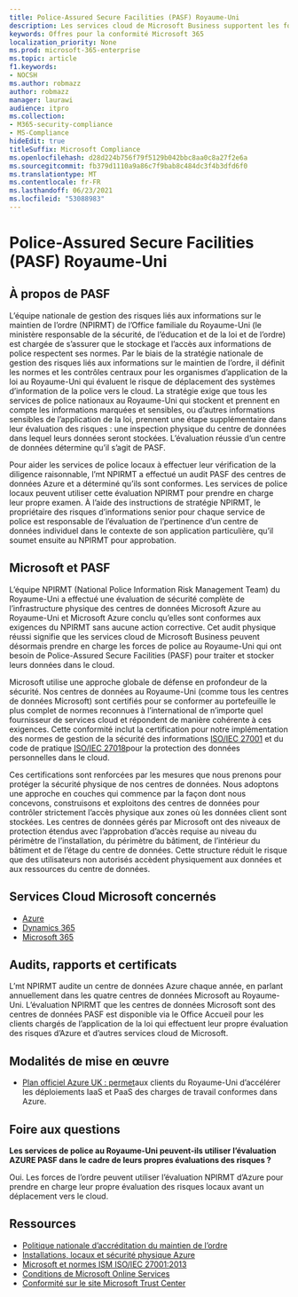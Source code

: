 ```yaml
---
title: Police-Assured Secure Facilities (PASF) Royaume-Uni
description: Les services cloud de Microsoft Business supportent les forces de l’ordre du Royaume-Uni qui Police-Assured des installations sécurisées pour traiter et stocker leurs données dans le cloud.
keywords: Offres pour la conformité Microsoft 365
localization_priority: None
ms.prod: microsoft-365-enterprise
ms.topic: article
f1.keywords:
- NOCSH
ms.author: robmazz
author: robmazz
manager: laurawi
audience: itpro
ms.collection:
- M365-security-compliance
- MS-Compliance
hideEdit: true
titleSuffix: Microsoft Compliance
ms.openlocfilehash: d28d224b756f79f5129b042bbc8aa0c8a27f2e6a
ms.sourcegitcommit: fb379d1110a9a86c7f9bab8c484dc3f4b3dfd6f0
ms.translationtype: MT
ms.contentlocale: fr-FR
ms.lasthandoff: 06/23/2021
ms.locfileid: "53088983"
---
```

# <a name="police-assured-secure-facilities-pasf-united-kingdom"></a>Police-Assured Secure Facilities (PASF) Royaume-Uni

## <a name="about-pasf"></a>À propos de PASF

L’équipe nationale de gestion des risques liés aux informations sur le maintien de l’ordre (NPIRMT) de l’Office familiale du Royaume-Uni (le ministère responsable de la sécurité, de l’éducation et de la loi et de l’ordre) est chargée de s’assurer que le stockage et l’accès aux informations de police respectent ses normes. Par [](http://library.college.police.uk/docs/APP-National-Policing-Information-Risk-Management-Policy.pdf)le biais de la stratégie nationale de gestion des risques liés aux informations sur le maintien de l’ordre, il définit les normes et les contrôles centraux pour les organismes d’application de la loi au Royaume-Uni qui évaluent le risque de déplacement des systèmes d’information de la police vers le cloud. La stratégie exige que tous les services de police nationaux au Royaume-Uni qui stockent et prennent en compte les informations marquées et sensibles, ou d’autres informations sensibles de l’application de la loi, prennent une étape supplémentaire dans leur évaluation des risques : une inspection physique du centre de données dans lequel leurs données seront stockées. L’évaluation réussie d’un centre de données détermine qu’il s’agit de PASF.

Pour aider les services de police locaux à effectuer leur vérification de la diligence raisonnable, l’mt NPIRMT a effectué un audit PASF des centres de données Azure et a déterminé qu’ils sont conformes. Les services de police locaux peuvent utiliser cette évaluation NPIRMT pour prendre en charge leur propre examen. À l’aide des instructions de stratégie NPIRMT, le propriétaire des risques d’informations senior pour chaque service de police est responsable de l’évaluation de l’pertinence d’un centre de données individuel dans le contexte de son application particulière, qu’il soumet ensuite au NPIRMT pour approbation.

## <a name="microsoft-and-pasf"></a>Microsoft et PASF

L’équipe NPIRMT (National Police Information Risk Management Team) du Royaume-Uni a effectué une évaluation de sécurité complète de l’infrastructure physique des centres de données Microsoft Azure au Royaume-Uni et Microsoft Azure conclu qu’elles sont conformes aux exigences du NPIRMT sans aucune action corrective. Cet audit physique réussi signifie que les services cloud de Microsoft Business peuvent désormais prendre en charge les forces de police au Royaume-Uni qui ont besoin de Police-Assured Secure Facilities (PASF) pour traiter et stocker leurs données dans le cloud.

Microsoft utilise une approche globale de défense en profondeur de la sécurité. Nos centres de données au Royaume-Uni (comme tous les [](https://azure.microsoft.com/overview/trusted-cloud/) centres de données Microsoft) sont certifiés pour se conformer au portefeuille le plus complet de normes reconnues à l’international de n’importe quel fournisseur de services cloud et répondent de manière cohérente à ces exigences. Cette conformité inclut la certification pour notre implémentation des normes de gestion de la sécurité des informations [ISO/IEC 27001](offering-iso-27001.md) et du code de pratique [ISO/IEC 27018](offering-iso-27018.md)pour la protection des données personnelles dans le cloud.

Ces certifications sont renforcées par les mesures que nous prenons pour protéger la sécurité physique de nos centres de données. Nous adoptons une approche en couches qui commence par la façon dont nous concevons, construisons et exploitons des centres de données pour contrôler strictement l’accès physique aux zones où les données client sont stockées. Les centres de données gérés par Microsoft ont des niveaux de protection étendus avec l’approbation d’accès requise au niveau du périmètre de l’installation, du périmètre du bâtiment, de l’intérieur du bâtiment et de l’étage du centre de données. Cette structure réduit le risque que des utilisateurs non autorisés accèdent physiquement aux données et aux ressources du centre de données.

## <a name="microsoft-in-scope-cloud-services"></a>Services Cloud Microsoft concernés

- [Azure](https://gallery.technet.microsoft.com/Overview-of-Azure-c1be3942)
- [Dynamics 365](https://download.microsoft.com/download/E/1/9/E1977163-7A86-4812-AC18-C03ADC958AAF/Microsoft_Dynamics_365_Cloud_Service_Compliance_Datasheet.pdf)
- [Microsoft 365](https://servicetrust.microsoft.com/ViewPage/TrustDocuments?command=Download&downloadType=Document&downloadId=9f756cce-b15d-45a9-94d7-6a583dee4401&docTab=6d000410-c9e9-11e7-9a91-892aae8839ad_Compliance_Guides)

## <a name="audits-reports-and-certificates"></a>Audits, rapports et certificats

L’mt NPIRMT audite un centre de données Azure chaque année, en parlant annuellement dans les quatre centres de données Microsoft au Royaume-Uni. L’évaluation NPIRMT que les centres de données Microsoft sont des centres de données PASF est disponible via le Office Accueil pour les clients chargés de l’application de la loi qui effectuent leur propre évaluation des risques d’Azure et d’autres services cloud de Microsoft.

## <a name="how-to-implement"></a>Modalités de mise en œuvre

- [Plan officiel Azure UK : permet](/azure/governance/blueprints/samples/ukofficial-uknhs)aux clients du Royaume-Uni d’accélérer les déploiements IaaS et PaaS des charges de travail conformes dans Azure.

## <a name="frequently-asked-questions"></a>Foire aux questions

**Les services de police au Royaume-Uni peuvent-ils utiliser l’évaluation AZURE PASF dans le cadre de leurs propres évaluations des risques ?**

Oui. Les forces de l’ordre peuvent utiliser l’évaluation NPIRMT d’Azure pour prendre en charge leur propre évaluation des risques locaux avant un déplacement vers le cloud.

## <a name="resources"></a>Ressources

- [Politique nationale d’accréditation du maintien de l’ordre](http://library.college.police.uk/docs/APP-National-Policing-Accreditation-Policy-2013.pdf)
- [Installations, locaux et sécurité physique Azure](https://azure.microsoft.com/blog/azure-layered-approach-to-physical-security/)
- [Microsoft et normes ISM ISO/IEC 27001:2013](offering-iso-27001.md)
- [Conditions de Microsoft Online Services](https://www.microsoftvolumelicensing.com/DocumentSearch.aspx?Mode=3&DocumentTypeId=31)
- [Conformité sur le site Microsoft Trust Center](https://www.microsoft.com/trust-center/compliance/compliance-overview)
